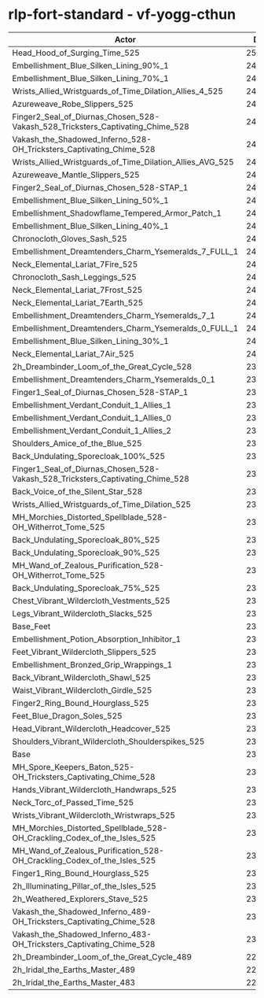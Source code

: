 # rlp-fort-standard - vf-yogg-cthun
| Actor | DPS | Increase |
|---|:---:|:---:|
|Head_Hood_of_Surging_Time_525|251438|5.49%|
|Embellishment_Blue_Silken_Lining_90%_1|243523|2.17%|
|Embellishment_Blue_Silken_Lining_70%_1|242381|1.69%|
|Wrists_Allied_Wristguards_of_Time_Dilation_Allies_4_525|242201|1.61%|
|Azureweave_Robe_Slippers_525|242133|1.59%|
|Finger2_Seal_of_Diurnas_Chosen_528-Vakash_528_Tricksters_Captivating_Chime_528|241965|1.52%|
|Vakash_the_Shadowed_Inferno_528-OH_Tricksters_Captivating_Chime_528|241715|1.41%|
|Wrists_Allied_Wristguards_of_Time_Dilation_Allies_AVG_525|241617|1.37%|
|Azureweave_Mantle_Slippers_525|241472|1.31%|
|Finger2_Seal_of_Diurnas_Chosen_528-STAP_1|241451|1.30%|
|Embellishment_Blue_Silken_Lining_50%_1|241235|1.21%|
|Embellishment_Shadowflame_Tempered_Armor_Patch_1|240826|1.04%|
|Embellishment_Blue_Silken_Lining_40%_1|240819|1.03%|
|Chronocloth_Gloves_Sash_525|240814|1.03%|
|Embellishment_Dreamtenders_Charm_Ysemeralds_7_FULL_1|240624|0.95%|
|Neck_Elemental_Lariat_7Fire_525|240449|0.88%|
|Chronocloth_Sash_Leggings_525|240443|0.88%|
|Neck_Elemental_Lariat_7Frost_525|240409|0.86%|
|Neck_Elemental_Lariat_7Earth_525|240282|0.81%|
|Embellishment_Dreamtenders_Charm_Ysemeralds_7_1|240263|0.80%|
|Embellishment_Dreamtenders_Charm_Ysemeralds_0_FULL_1|240255|0.80%|
|Embellishment_Blue_Silken_Lining_30%_1|240127|0.74%|
|Neck_Elemental_Lariat_7Air_525|240115|0.74%|
|2h_Dreambinder_Loom_of_the_Great_Cycle_528|239828|0.62%|
|Embellishment_Dreamtenders_Charm_Ysemeralds_0_1|239734|0.58%|
|Finger1_Seal_of_Diurnas_Chosen_528-STAP_1|239535|0.50%|
|Embellishment_Verdant_Conduit_1_Allies_1|239512|0.49%|
|Embellishment_Verdant_Conduit_1_Allies_0|239502|0.48%|
|Embellishment_Verdant_Conduit_1_Allies_2|239501|0.48%|
|Shoulders_Amice_of_the_Blue_525|239382|0.43%|
|Back_Undulating_Sporecloak_100%_525|239215|0.36%|
|Finger1_Seal_of_Diurnas_Chosen_528-Vakash_528_Tricksters_Captivating_Chime_528|239155|0.34%|
|Back_Voice_of_the_Silent_Star_528|239120|0.32%|
|Wrists_Allied_Wristguards_of_Time_Dilation_525|239113|0.32%|
|MH_Morchies_Distorted_Spellblade_528-OH_Witherrot_Tome_525|239108|0.32%|
|Back_Undulating_Sporecloak_80%_525|239069|0.30%|
|Back_Undulating_Sporecloak_90%_525|239067|0.30%|
|MH_Wand_of_Zealous_Purification_528-OH_Witherrot_Tome_525|239045|0.29%|
|Back_Undulating_Sporecloak_75%_525|239009|0.28%|
|Chest_Vibrant_Wildercloth_Vestments_525|238889|0.22%|
|Legs_Vibrant_Wildercloth_Slacks_525|238864|0.21%|
|Base_Feet|238573|0.09%|
|Embellishment_Potion_Absorption_Inhibitor_1|238556|0.09%|
|Feet_Vibrant_Wildercloth_Slippers_525|238510|0.07%|
|Embellishment_Bronzed_Grip_Wrappings_1|238470|0.05%|
|Back_Vibrant_Wildercloth_Shawl_525|238460|0.04%|
|Waist_Vibrant_Wildercloth_Girdle_525|238450|0.04%|
|Finger2_Ring_Bound_Hourglass_525|238413|0.03%|
|Feet_Blue_Dragon_Soles_525|238380|0.01%|
|Head_Vibrant_Wildercloth_Headcover_525|238374|0.01%|
|Shoulders_Vibrant_Wildercloth_Shoulderspikes_525|238370|0.01%|
|Base|238353|0.00%|
|MH_Spore_Keepers_Baton_525-OH_Tricksters_Captivating_Chime_528|238306|-0.02%|
|Hands_Vibrant_Wildercloth_Handwraps_525|238267|-0.04%|
|Neck_Torc_of_Passed_Time_525|238074|-0.12%|
|Wrists_Vibrant_Wildercloth_Wristwraps_525|238064|-0.12%|
|MH_Morchies_Distorted_Spellblade_528-OH_Crackling_Codex_of_the_Isles_525|237731|-0.26%|
|MH_Wand_of_Zealous_Purification_528-OH_Crackling_Codex_of_the_Isles_525|237698|-0.27%|
|Finger1_Ring_Bound_Hourglass_525|237296|-0.44%|
|2h_Illuminating_Pillar_of_the_Isles_525|237038|-0.55%|
|2h_Weathered_Explorers_Stave_525|235836|-1.06%|
|Vakash_the_Shadowed_Inferno_489-OH_Tricksters_Captivating_Chime_528|231773|-2.76%|
|Vakash_the_Shadowed_Inferno_483-OH_Tricksters_Captivating_Chime_528|230585|-3.26%|
|2h_Dreambinder_Loom_of_the_Great_Cycle_489|225560|-5.37%|
|2h_Iridal_the_Earths_Master_489|225502|-5.39%|
|2h_Iridal_the_Earths_Master_483|223863|-6.08%|

